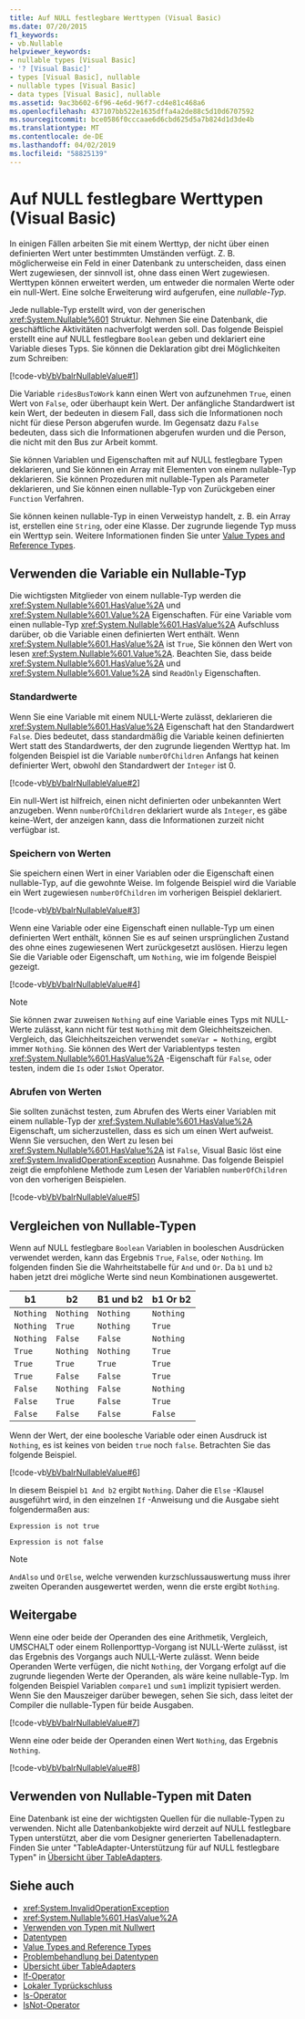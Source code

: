 ```yaml
---
title: Auf NULL festlegbare Werttypen (Visual Basic)
ms.date: 07/20/2015
f1_keywords:
- vb.Nullable
helpviewer_keywords:
- nullable types [Visual Basic]
- '? [Visual Basic]'
- types [Visual Basic], nullable
- nullable types [Visual Basic]
- data types [Visual Basic], nullable
ms.assetid: 9ac3b602-6f96-4e6d-96f7-cd4e81c468a6
ms.openlocfilehash: 437107bb522e1635dffa4a2de88c5d10d6707592
ms.sourcegitcommit: bce0586f0cccaae6d6cbd625d5a7b824d1d3de4b
ms.translationtype: MT
ms.contentlocale: de-DE
ms.lasthandoff: 04/02/2019
ms.locfileid: "58825139"
---
```

# <a name="nullable-value-types-visual-basic"></a>Auf NULL festlegbare Werttypen (Visual Basic)
In einigen Fällen arbeiten Sie mit einem Werttyp, der nicht über einen definierten Wert unter bestimmten Umständen verfügt. Z. B. möglicherweise ein Feld in einer Datenbank zu unterscheiden, dass einen Wert zugewiesen, der sinnvoll ist, ohne dass einen Wert zugewiesen. Werttypen können erweitert werden, um entweder die normalen Werte oder ein null-Wert. Eine solche Erweiterung wird aufgerufen, eine *nullable-Typ*.  
  
 Jede nullable-Typ erstellt wird, von der generischen <xref:System.Nullable%601> Struktur. Nehmen Sie eine Datenbank, die geschäftliche Aktivitäten nachverfolgt werden soll. Das folgende Beispiel erstellt eine auf NULL festlegbare `Boolean` geben und deklariert eine Variable dieses Typs. Sie können die Deklaration gibt drei Möglichkeiten zum Schreiben:  
  
 [!code-vb[VbVbalrNullableValue#1](../../../../../samples/snippets/visualbasic/VS_Snippets_VBCSharp/VbVbalrNullableValue/VB/Class1.vb#1)]  
  
 Die Variable `ridesBusToWork` kann einen Wert von aufzunehmen `True`, einen Wert von `False`, oder überhaupt kein Wert. Der anfängliche Standardwert ist kein Wert, der bedeuten in diesem Fall, dass sich die Informationen noch nicht für diese Person abgerufen wurde. Im Gegensatz dazu `False` bedeuten, dass sich die Informationen abgerufen wurden und die Person, die nicht mit den Bus zur Arbeit kommt.  
  
 Sie können Variablen und Eigenschaften mit auf NULL festlegbare Typen deklarieren, und Sie können ein Array mit Elementen von einem nullable-Typ deklarieren. Sie können Prozeduren mit nullable-Typen als Parameter deklarieren, und Sie können einen nullable-Typ von Zurückgeben einer `Function` Verfahren.  
  
 Sie können keinen nullable-Typ in einen Verweistyp handelt, z. B. ein Array ist, erstellen eine `String`, oder eine Klasse. Der zugrunde liegende Typ muss ein Werttyp sein. Weitere Informationen finden Sie unter [Value Types and Reference Types](../../../../visual-basic/programming-guide/language-features/data-types/value-types-and-reference-types.md).  
  
## <a name="using-a-nullable-type-variable"></a>Verwenden die Variable ein Nullable-Typ  
 Die wichtigsten Mitglieder von einem nullable-Typ werden die <xref:System.Nullable%601.HasValue%2A> und <xref:System.Nullable%601.Value%2A> Eigenschaften. Für eine Variable vom einen nullable-Typ <xref:System.Nullable%601.HasValue%2A> Aufschluss darüber, ob die Variable einen definierten Wert enthält. Wenn <xref:System.Nullable%601.HasValue%2A> ist `True`, Sie können den Wert von lesen <xref:System.Nullable%601.Value%2A>. Beachten Sie, dass beide <xref:System.Nullable%601.HasValue%2A> und <xref:System.Nullable%601.Value%2A> sind `ReadOnly` Eigenschaften.  
  
### <a name="default-values"></a>Standardwerte  
 Wenn Sie eine Variable mit einem NULL-Werte zulässt, deklarieren die <xref:System.Nullable%601.HasValue%2A> Eigenschaft hat den Standardwert `False`. Dies bedeutet, dass standardmäßig die Variable keinen definierten Wert statt des Standardwerts, der den zugrunde liegenden Werttyp hat. Im folgenden Beispiel ist die Variable `numberOfChildren` Anfangs hat keinen definierter Wert, obwohl den Standardwert der `Integer` ist 0.  
  
 [!code-vb[VbVbalrNullableValue#2](../../../../../samples/snippets/visualbasic/VS_Snippets_VBCSharp/VbVbalrNullableValue/VB/Class1.vb#2)]  
  
 Ein null-Wert ist hilfreich, einen nicht definierten oder unbekannten Wert anzugeben. Wenn `numberOfChildren` deklariert wurde als `Integer`, es gäbe keine-Wert, der anzeigen kann, dass die Informationen zurzeit nicht verfügbar ist.  
  
### <a name="storing-values"></a>Speichern von Werten  
 Sie speichern einen Wert in einer Variablen oder die Eigenschaft einen nullable-Typ, auf die gewohnte Weise. Im folgende Beispiel wird die Variable ein Wert zugewiesen `numberOfChildren` im vorherigen Beispiel deklariert.  
  
 [!code-vb[VbVbalrNullableValue#3](../../../../../samples/snippets/visualbasic/VS_Snippets_VBCSharp/VbVbalrNullableValue/VB/Class1.vb#3)]  
  
 Wenn eine Variable oder eine Eigenschaft einen nullable-Typ um einen definierten Wert enthält, können Sie es auf seinen ursprünglichen Zustand des ohne eines zugewiesenen Wert zurückgesetzt auslösen. Hierzu legen Sie die Variable oder Eigenschaft, um `Nothing`, wie im folgende Beispiel gezeigt.  
  
 [!code-vb[VbVbalrNullableValue#4](../../../../../samples/snippets/visualbasic/VS_Snippets_VBCSharp/VbVbalrNullableValue/VB/Class1.vb#4)]  
  
> [!NOTE]
>  Sie können zwar zuweisen `Nothing` auf eine Variable eines Typs mit NULL-Werte zulässt, kann nicht für test `Nothing` mit dem Gleichheitszeichen. Vergleich, das Gleichheitszeichen verwendet `someVar = Nothing`, ergibt immer `Nothing`. Sie können des Wert der Variablentyps testen <xref:System.Nullable%601.HasValue%2A> -Eigenschaft für `False`, oder testen, indem die `Is` oder `IsNot` Operator.  
  
### <a name="retrieving-values"></a>Abrufen von Werten  
 Sie sollten zunächst testen, zum Abrufen des Werts einer Variablen mit einem nullable-Typ der <xref:System.Nullable%601.HasValue%2A> Eigenschaft, um sicherzustellen, dass es sich um einen Wert aufweist. Wenn Sie versuchen, den Wert zu lesen bei <xref:System.Nullable%601.HasValue%2A> ist `False`, Visual Basic löst eine <xref:System.InvalidOperationException> Ausnahme. Das folgende Beispiel zeigt die empfohlene Methode zum Lesen der Variablen `numberOfChildren` von den vorherigen Beispielen.  
  
 [!code-vb[VbVbalrNullableValue#5](../../../../../samples/snippets/visualbasic/VS_Snippets_VBCSharp/VbVbalrNullableValue/VB/Class1.vb#5)]  
  
## <a name="comparing-nullable-types"></a>Vergleichen von Nullable-Typen  
 Wenn auf NULL festlegbare `Boolean` Variablen in booleschen Ausdrücken verwendet werden, kann das Ergebnis `True`, `False`, oder `Nothing`. Im folgenden finden Sie die Wahrheitstabelle für `And` und `Or`. Da `b1` und `b2` haben jetzt drei mögliche Werte sind neun Kombinationen ausgewertet.  
  
|b1|b2|B1 und b2|b1 Or b2|  
|--------|--------|---------------|--------------|  
|`Nothing`|`Nothing`|`Nothing`|`Nothing`|  
|`Nothing`|`True`|`Nothing`|`True`|  
|`Nothing`|`False`|`False`|`Nothing`|  
|`True`|`Nothing`|`Nothing`|`True`|  
|`True`|`True`|`True`|`True`|  
|`True`|`False`|`False`|`True`|  
|`False`|`Nothing`|`False`|`Nothing`|  
|`False`|`True`|`False`|`True`|  
|`False`|`False`|`False`|`False`|  
  
 Wenn der Wert, der eine boolesche Variable oder einen Ausdruck ist `Nothing`, es ist keines von beiden `true` noch `false`. Betrachten Sie das folgende Beispiel.  
  
 [!code-vb[VbVbalrNullableValue#6](../../../../../samples/snippets/visualbasic/VS_Snippets_VBCSharp/VbVbalrNullableValue/VB/Class1.vb#6)]  
  
 In diesem Beispiel `b1 And b2` ergibt `Nothing`. Daher die `Else` -Klausel ausgeführt wird, in den einzelnen `If` -Anweisung und die Ausgabe sieht folgendermaßen aus:  
  
 `Expression is not true`  
  
 `Expression is not false`  
  
> [!NOTE]
>  `AndAlso` und `OrElse`, welche verwenden kurzschlussauswertung muss ihrer zweiten Operanden ausgewertet werden, wenn die erste ergibt `Nothing`.  
  
## <a name="propagation"></a>Weitergabe  
 Wenn eine oder beide der Operanden des eine Arithmetik, Vergleich, UMSCHALT oder einem Rollenporttyp-Vorgang ist NULL-Werte zulässt, ist das Ergebnis des Vorgangs auch NULL-Werte zulässt. Wenn beide Operanden Werte verfügen, die nicht `Nothing`, der Vorgang erfolgt auf die zugrunde liegenden Werte der Operanden, als wäre keine nullable-Typ. Im folgenden Beispiel Variablen `compare1` und `sum1` implizit typisiert werden. Wenn Sie den Mauszeiger darüber bewegen, sehen Sie sich, dass leitet der Compiler die nullable-Typen für beide Ausgaben.  
  
 [!code-vb[VbVbalrNullableValue#7](../../../../../samples/snippets/visualbasic/VS_Snippets_VBCSharp/VbVbalrNullableValue/VB/Class1.vb#7)]  
  
 Wenn eine oder beide der Operanden einen Wert `Nothing`, das Ergebnis `Nothing`.  
  
 [!code-vb[VbVbalrNullableValue#8](../../../../../samples/snippets/visualbasic/VS_Snippets_VBCSharp/VbVbalrNullableValue/VB/Class1.vb#8)]  
  
## <a name="using-nullable-types-with-data"></a>Verwenden von Nullable-Typen mit Daten  
 Eine Datenbank ist eine der wichtigsten Quellen für die nullable-Typen zu verwenden. Nicht alle Datenbankobjekte wird derzeit auf NULL festlegbare Typen unterstützt, aber die vom Designer generierten Tabellenadaptern. Finden Sie unter "TableAdapter-Unterstützung für auf NULL festlegbare Typen" in [Übersicht über TableAdapters](/visualstudio/data-tools/tableadapter-overview).
  
## <a name="see-also"></a>Siehe auch

- <xref:System.InvalidOperationException>
- <xref:System.Nullable%601.HasValue%2A>
- [Verwenden von Typen mit Nullwert](../../../../csharp/programming-guide/nullable-types/using-nullable-types.md)
- [Datentypen](../../../../visual-basic/programming-guide/language-features/data-types/index.md)
- [Value Types and Reference Types](../../../../visual-basic/programming-guide/language-features/data-types/value-types-and-reference-types.md)
- [Problembehandlung bei Datentypen](../../../../visual-basic/programming-guide/language-features/data-types/troubleshooting-data-types.md)
- [Übersicht über TableAdapters](/visualstudio/data-tools/tableadapter-overview)
- [If-Operator](../../../../visual-basic/language-reference/operators/if-operator.md)
- [Lokaler Typrückschluss](../../../../visual-basic/programming-guide/language-features/variables/local-type-inference.md)
- [Is-Operator](../../../../visual-basic/language-reference/operators/is-operator.md)
- [IsNot-Operator](../../../../visual-basic/language-reference/operators/isnot-operator.md)

